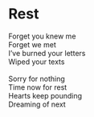 # Rest

Forget you knew me\
Forget we met\
I’ve burned your letters\
Wiped your texts\
\
Sorry for nothing\
Time now for rest\
Hearts keep pounding\
Dreaming of next
